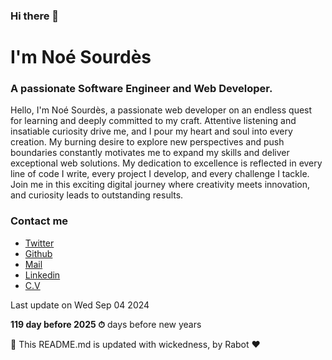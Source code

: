 ### Hi there 👋

# I'm Noé Sourdès

### A passionate Software Engineer and Web Developer.

Hello, I'm Noé Sourdès, a passionate web developer on an endless quest for learning and deeply committed to my craft. Attentive listening and insatiable curiosity drive me, and I pour my heart and soul into every creation. My burning desire to explore new perspectives and push boundaries constantly motivates me to expand my skills and deliver exceptional web solutions. My dedication to excellence is reflected in every line of code I write, every project I develop, and every challenge I tackle. Join me in this exciting digital journey where creativity meets innovation, and curiosity leads to outstanding results.

### Contact me

* [Twitter](https://twitter.com/NoeSourdes19)
* [Github](https://github.com/NoeSourdes)
* [Mail](mailto:contact@noesourdes.fr)
* [Linkedin](https://www.linkedin.com/in/noesourdes-fr/)
* [C.V](https://www.noesourdes.fr/cv.pdf)


Last update on Wed Sep 04 2024

**119 day before 2025 ⏱** days before new years

🤖 This README.md is updated with wickedness, by Rabot ❤️
